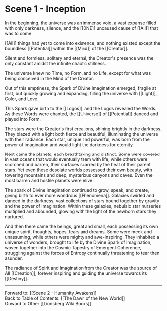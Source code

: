 # Scene 1 - Inception

In the beginning, the universe was an immense void, a vast expanse filled with only darkness, silence, and the [[ONE]] uncaused cause of [[All]] that was to come. 

[[All]] things had yet to come into existence, and nothing existed except the boundless [[Potential]] within the [[Mind]] of the [[Creator]].

Silent and formless, solitary and eternal, the Creator's presence was the only constant amidst the infinite chaotic stillness.

The universe knew no Time, no Form, and no Life, except for what was being conceived in the Mind of the Creator.

Out of this emptiness, the Spark of Divine Imagination emerged, fragile at first, but quickly growing and expanding, filling the universe with [[Light]], Color, and Love. 

This Spark gave birth to the [[Logos]], and the Logos revealed the Words. As these Words were chanted, the [[Universe]] of [[Potential]] danced and played into Form.

The stars were the Creator's first creations, shining brightly in the darkness. They blazed with a light both fierce and beautiful, illuminating the universe with their radiance. Each star, unique and powerful, was born from the power of imagination and would light the darkness for eternity.

Next came the planets, each breathtaking and distinct. Some were covered in vast oceans that would eventually teem with life, while others were scorched and barren, their surfaces scarred by the heat of their parent stars. Yet even these desolate worlds possessed their own beauty, with towering mountains and deep, mysterious canyons and caves. Even the most barren and hostile planets were Alive. 

The spark of Divine Imagination continued to grow, speak, and create, giving birth to ever more wondrous [[Phenomena]]. Galaxies swirled and danced in the darkness, vast collections of stars bound together by gravity and the power of Imagination. Within these galaxies, nebulaic star nurseries multiplied and abounded, glowing with the light of the newborn stars they nurtured. 

And then there came the beings, great and small, each possessing its own unique spirit, thoughts, hopes, fears and dreams. Some were meek and unassuming, while others were mighty and awe-inspiring. They inhabited a universe of wonders, brought to life by the Divine Spark of Imagination, woven together into the Cosmic Tapestry of Emergent Coherence, struggling against the forces of Entropy continually threatening to tear then asunder.

The radiance of Spirit and Imagination from the Creator was the source of All [[Creation]], forever inspiring and guiding the universe towards its [[Destiny]]. 

___
Forward to: [[Scene 2 - Humanity Awakens]]  
Back to Table of Contents: [[The Dawn of the New World]]  
Onward to Other [[Lionsberg Wiki Books]]  